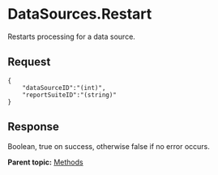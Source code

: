 # DataSources.Restart

Restarts processing for a data source.

##  **Request** 

```
{
	"dataSourceID":"(int)",
	"reportSuiteID":"(string)"
}
```

## Response

Boolean, true on success, otherwise false if no error occurs.

**Parent topic:** [Methods](../methods/c_data_sources_methods_1.4.md)

